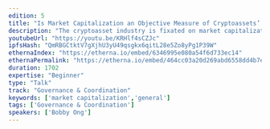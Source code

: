 ```yaml
---
edition: 5
title: "Is Market Capitalization an Objective Measure of Cryptoassets’ Value?"
description: "The cryptoasset industry is fixated on market capitalization as a metric in determining the success of any particular project. In this talk, we will shed some light on how market capitalization can be easily manipulated and is not entirely the best metric to value cryptoassets. More due diligence should be applied before trusting any market capitalization number published anywhere."
youtubeUrl: "https://youtu.be/KRHlf4sCZJc"
ipfsHash: "QmRBGCtktV7gXjhU3yU49qsgkx6qitL28e5Zo8yPg1P39W"
ethernaIndex: "https://etherna.io/embed/6346995e080a54f6d733ec14"
ethernaPermalink: "https://etherna.io/embed/464cc03a20d269abd6558dd4b7e6797135cd595309e870b7c339d20a82236b46"
duration: 1702
expertise: "Beginner"
type: "Talk"
track: "Governance & Coordination"
keywords: ['market capitalization','general']
tags: ['Governance & Coordination']
speakers: ['Bobby Ong']
---
```

